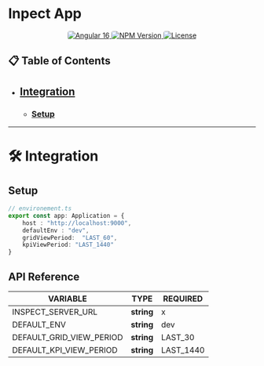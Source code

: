 # Inpect App

<p align="center">
  <a href="https://spring.io/">
    <img src="https://img.shields.io/badge/Angular-16-$.svg?logo=Angular&color=red" alt="Angular 16" style="border-radius: 4px;">
  </a>
  <a href="https://www.npmjs.com/package/@oneteme/jquery-apexcharts">
    <img src="https://img.shields.io/badge/npm-v1.0.0-cb3837.svg?logo=npm&logoColor=white" alt="NPM Version" style="border-radius: 4px;">
  </a>
  <a href="https://github.com/oneteme/jquery-charts/blob/main/LICENSE">
    <img src="https://img.shields.io/badge/jquerycharts-0.0.15-blue.svg" alt="License" style="border-radius: 4px;">
  </a>
</p>

## 📋 Table of Contents

- ## [Integration](#%EF%B8%8F-integration)
    - ### [Setup](#setup-1)


---

# 🛠️ Integration

## Setup

```ts
// environement.ts
export const app: Application = {
    host : "http://localhost:9000",
    defaultEnv : "dev",
    gridViewPeriod:  "LAST_60",
    kpiViewPeriod: "LAST_1440"
}
```


## API Reference

| VARIABLE | TYPE   | REQUIRED  | 
|------|------------|----------|
| INSPECT_SERVER_URL | **string** | x        | 
| DEFAULT_ENV | **string** | dev      | 
| DEFAULT_GRID_VIEW_PERIOD | **string** | LAST_30  |
| DEFAULT_KPI_VIEW_PERIOD  | **string** | LAST_1440  | 
